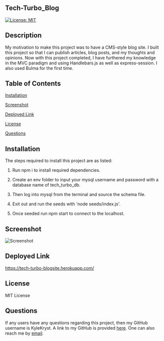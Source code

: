 ## Tech-Turbo_Blog ##
[![License: MIT](https://img.shields.io/badge/License-MIT-green.svg)](https://opensource.org/licenses/MIT)

## Description ##
My motivation to make this project was to have a CMS-style blog site. I built this project so that I can publish articles, blog posts, and my thoughts and opinions. Now with this project completed, I have furthered my knowledge in the MVC paradigm and using Handlebars.js as well as express-session. I also used Bulma for the first time.

## Table of Contents ##

[Installation][installation]

[installation]: https://github.com/KyleKryst/tech-turbo-blog/blob/main/README.md#installation

[Screenshot][screenshot]

[screenshot]: https://github.com/KyleKryst/tech-turbo-blog/blob/main/README.md#screenshot

[Deployed Link][deployed link]

[deployed link]: https://github.com/KyleKryst/tech-turbo-blog/blob/main/README.md#deployed-link

[License][license]

[license]: https://github.com/KyleKryst/Tech-Turbo_Blog/blob/main/README.md#license

[Questions][questions]

[questions]: https://github.com/KyleKryst/Tech-Turbo_Blog/blob/main/README.md#questions

## Installation ##
The steps required to install this project are as listed: 

1) Run npm i to install required dependencies. 

2) Create an env folder to input your mysql username and password with a database name of tech_turbo_db. 

3) Then log into mysql from the terminal and source the schema file. 

4) Exit out and run the seeds with 'node seeds/index.js'. 

5) Once seeded run npm start to connect to the localhost.

## Screenshot ##
![Screenshot](https://user-images.githubusercontent.com/119367684/231886146-ec5470f7-144c-4dcc-a5d7-cbd35aca69e9.png)

## Deployed Link ##
https://tech-turbo-blogsite.herokuapp.com/

## License ##
MIT License

## Questions ##
If any users have any questions regarding this project, then my GitHub username is KyleKryst. A link to my GitHub is provided [here](https://github.com/KyleKryst). One can also reach me by [email](mailto:kryst.kyle@gmail.com).
